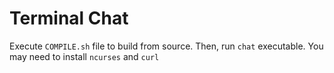 # Terminal Chat

Execute `COMPILE.sh` file to build from source.
Then, run `chat` executable.
You may need to install `ncurses` and `curl`
